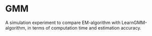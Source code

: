 # GMM
A simulation experiment to compare EM-algorithm with LearnGMM-algorithm, in terms of computation time and estimation accuracy.
